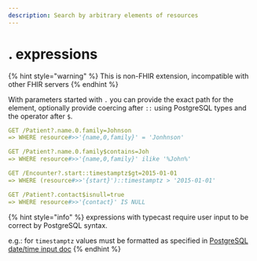 ```yaml
---
description: Search by arbitrary elements of resources
---
```


# . expressions

{% hint style="warning" %}
This is non-FHIR extension, incompatible with other FHIR servers
{% endhint %}

With parameters started with `.` you can provide the exact path for the element, optionally provide coercing after `::` using PostgreSQL types and the operator after `$`.

```yaml
GET /Patient?.name.0.family=Johnson
=> WHERE resource#>>'{name,0,family}' = 'Jonhnson'

GET /Patient?.name.0.family$contains=Joh
=> WHERE resource#>>'{name,0,family}' ilike '%John%'

GET /Encounter?.start::timestamptz$gt=2015-01-01
=> WHERE (resource#>>'{start}')::timestamptz > '2015-01-01'

GET /Patient?.contact$isnull=true
=> WHERE resource#>>'{contact}' IS NULL

```

{% hint style="info" %}
expressions with typecast require user input to be correct by PostgreSQL syntax.

e.g.: for `timestamptz` values must be formatted as specified in [PostgreSQL date/time input doc](https://www.postgresql.org/docs/13/datatype-datetime.html#DATATYPE-DATETIME-INPUT)&#x20;
{% endhint %}

